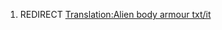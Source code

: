 1.  REDIRECT [Translation:Alien body armour
    txt/it](Translation:Alien_body_armour_txt/it "wikilink")
